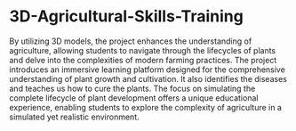 # 3D-Agricultural-Skills-Training
By utilizing 3D models, the project enhances the understanding of agriculture, allowing students to
navigate through the lifecycles of plants and delve into the complexities of modern farming practices. The
project introduces an immersive learning platform designed for the comprehensive understanding of plant
growth and cultivation. It also identifies the diseases and teaches us how to cure the plants. The focus on
simulating the complete lifecycle of plant development offers a unique educational experience, enabling
students to explore the complexity of agriculture in a simulated yet realistic environment.
